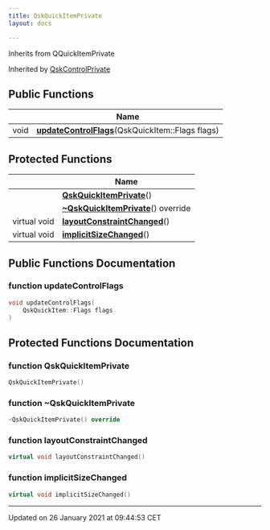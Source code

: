 ```yaml
---
title: QskQuickItemPrivate
layout: docs

---
```





Inherits from QQuickItemPrivate

Inherited by [QskControlPrivate](/docs/classes/class_qsk_control_private/)

## Public Functions

|                | Name           |
| -------------- | -------------- |
| void | **[updateControlFlags](/docs/classes/class_qsk_quick_item_private/#function-updatecontrolflags)**(QskQuickItem::Flags flags) |

## Protected Functions

|                | Name           |
| -------------- | -------------- |
| | **[QskQuickItemPrivate](/docs/classes/class_qsk_quick_item_private/#function-qskquickitemprivate)**() |
| | **[~QskQuickItemPrivate](/docs/classes/class_qsk_quick_item_private/#function-~qskquickitemprivate)**() override |
| virtual void | **[layoutConstraintChanged](/docs/classes/class_qsk_quick_item_private/#function-layoutconstraintchanged)**() |
| virtual void | **[implicitSizeChanged](/docs/classes/class_qsk_quick_item_private/#function-implicitsizechanged)**() |

## Public Functions Documentation

### function updateControlFlags

```cpp
void updateControlFlags(
    QskQuickItem::Flags flags
)
```


## Protected Functions Documentation

### function QskQuickItemPrivate

```cpp
QskQuickItemPrivate()
```


### function ~QskQuickItemPrivate

```cpp
~QskQuickItemPrivate() override
```


### function layoutConstraintChanged

```cpp
virtual void layoutConstraintChanged()
```


### function implicitSizeChanged

```cpp
virtual void implicitSizeChanged()
```


-------------------------------

Updated on 26 January 2021 at 09:44:53 CET